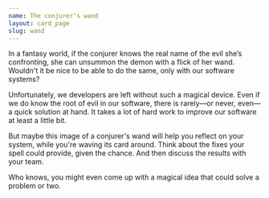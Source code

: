 ```yaml
---
name: The conjurer's wand
layout: card_page
slug: wand
---
```

In a fantasy world, if the conjurer knows the real name of the evil she’s confronting,
she can unsummon the demon with a flick of her wand.
Wouldn't it be nice to be able to do the same, only with our software systems? 

Unfortunately, we developers are left without such a magical device.
Even if we do know the root of evil in our software, there is rarely&mdash;or never, even&mdash;a quick solution at hand. It takes a lot of hard work to improve our software
at least a little bit.

But maybe this image of a conjurer's wand will help you reflect on your system,
while you're waving its card around.
Think about the fixes your spell could provide, given the chance.
And then discuss the results with your team. 

Who knows, you might even come up with a magical idea that could solve a problem or two.
